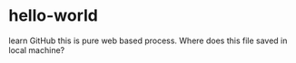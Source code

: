 # hello-world
learn GitHub
this is pure web based process. Where does this file saved in local machine?
